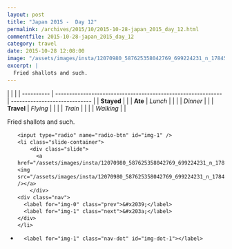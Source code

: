 ```yaml
---
layout: post
title: "Japan 2015 -  Day 12"
permalink: /archives/2015/10/2015-10-28-japan_2015_day_12.html
commentfile: 2015-10-28-japan_2015_day_12
category: travel
date: 2015-10-28 12:08:00
image: "/assets/images/insta/12070980_587625358042769_699224231_n_17845028092047535.jpg"
excerpt: |
  Fried shallots and such.
---
```


|            |                                                              |
| ---------- | ------------------------------------------------------------ | ----------------------------- |
| **Stayed** |  |
| **Ate**    | _Lunch_                                                      |          |
|            | _Dinner_                                                     |          |
| **Travel** | _Flying_                                                     |          |
|            | _Train_                                                      |          |
|            | _Walking_                                                    |          |


Fried shallots and such.


<ul class="slides">

    <input type="radio" name="radio-btn" id="img-1" />
    <li class="slide-container">
        <div class="slide">
          <a href="/assets/images/insta/12070980_587625358042769_699224231_n_17845028092047535.jpg"><img src="/assets/images/insta/12070980_587625358042769_699224231_n_17845028092047535.jpg" /></a>
        </div>
    <div class="nav">
      <label for="img-0" class="prev">&#x2039;</label>
      <label for="img-1" class="next">&#x203a;</label>
    </div>
    </li>
			
<li class="nav-dots">

      <label for="img-1" class="nav-dot" id="img-dot-1"></label>

</li>
</ul>        
             

		